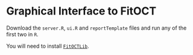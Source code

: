 # Graphical Interface to FitOCT

Download the `server.R`, `ui.R` and `reportTemplate` files 
and run any of the first two in `R`.

You will need to install [`FitOCTLib`](https://github.com/ppernot/FitOCTlib).
